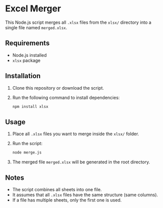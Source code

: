 # Excel Merger  

This Node.js script merges all `.xlsx` files from the `xlsx/` directory into a single file named `merged.xlsx`.  

## Requirements  

- Node.js installed  
- `xlsx` package  

## Installation  

1. Clone this repository or download the script.  
2. Run the following command to install dependencies:  

   ```sh
   npm install xlsx
   ```

## Usage  

1. Place all `.xlsx` files you want to merge inside the `xlsx/` folder.  
2. Run the script:  

   ```sh
   node merge.js
   ```

3. The merged file `merged.xlsx` will be generated in the root directory.  

## Notes  

- The script combines all sheets into one file.  
- It assumes that all `.xlsx` files have the same structure (same columns).  
- If a file has multiple sheets, only the first one is used.  

